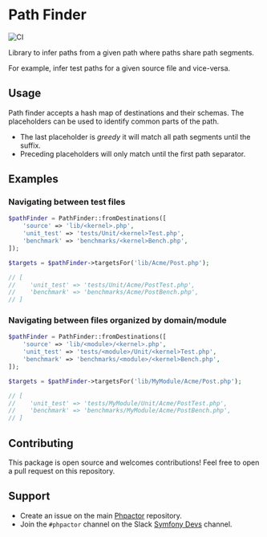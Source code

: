 Path Finder
===========

![CI](https://github.com/phpactor/path-finder/workflows/CI/badge.svg)

Library to infer paths from a given path where paths share path segments.

For example, infer test paths for a given source file and vice-versa.

Usage
-----

Path finder accepts a hash map of destinations and their schemas. The
placeholders can be used to identify common parts of the path.

- The last placeholder is _greedy_ it will match all path segments until the
  suffix.
- Preceding placeholders will only match until the first path separator.

Examples
--------

### Navigating between test files

```php
$pathFinder = PathFinder::fromDestinations([
    'source' => 'lib/<kernel>.php',
    'unit_test' => 'tests/Unit/<kernel>Test.php',
    'benchmark' => 'benchmarks/<kernel>Bench.php',
]);

$targets = $pathFinder->targetsFor('lib/Acme/Post.php');

// [
//    'unit_test' => 'tests/Unit/Acme/PostTest.php',
//    'benchmark' => 'benchmarks/Acme/PostBench.php',
// ]
```

### Navigating between files organized by domain/module

```php
$pathFinder = PathFinder::fromDestinations([
    'source' => 'lib/<module>/<kernel>.php',
    'unit_test' => 'tests/<module>/Unit/<kernel>Test.php',
    'benchmark' => 'benchmarks/<module>/<kernel>Bench.php',
]);

$targets = $pathFinder->targetsFor('lib/MyModule/Acme/Post.php');

// [
//    'unit_test' => 'tests/MyModule/Unit/Acme/PostTest.php',
//    'benchmark' => 'benchmarks/MyModule/Acme/PostBench.php',
// ]
```

Contributing
------------

This package is open source and welcomes contributions! Feel free to open a
pull request on this repository.

Support
-------

- Create an issue on the main [Phpactor](https://github.com/phpactor/phpactor) repository.
- Join the `#phpactor` channel on the Slack [Symfony Devs](https://symfony.com/slack-invite) channel.

